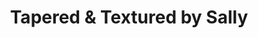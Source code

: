 ---
title: "Tapered & Textured by Sally"
url: /alamosa/tapered-and-textured-by-sally/
shop: hairdresser
---